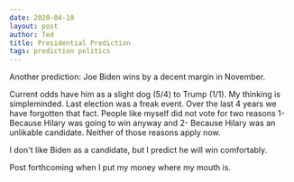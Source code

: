 ```yaml
---
date: 2020-04-10
layout: post
author: Ted
title: Presidential Prediction
tags: prediction politics
---
```

Another prediction: Joe Biden wins by a decent margin in November.

Current odds have him as a slight dog (5/4) to Trump (1/1). My thinking is simpleminded. Last election was a freak event. Over the last 4 years we have forgotten that fact. People like myself did not vote for two reasons 1- Because Hilary was going to win anyway and 2- Because Hilary was an unlikable candidate. Neither of those reasons apply now.

I don't like Biden as a candidate, but I predict he will win comfortably.

Post forthcoming when I put my money where my mouth is.
